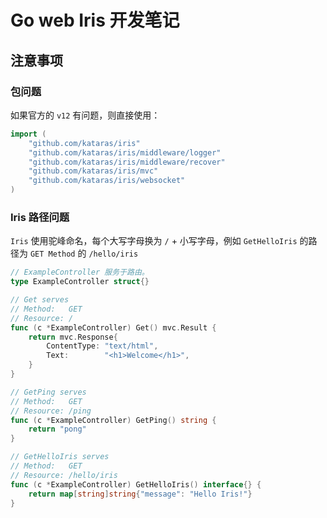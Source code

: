# Go web Iris 开发笔记

## 注意事项

### 包问题

如果官方的 `v12` 有问题，则直接使用：
```go
import (
	"github.com/kataras/iris"
	"github.com/kataras/iris/middleware/logger"
	"github.com/kataras/iris/middleware/recover"
	"github.com/kataras/iris/mvc"
	"github.com/kataras/iris/websocket"
)
```

### Iris 路径问题

`Iris` 使用驼峰命名，每个大写字母换为 `/` + 小写字母，例如 `GetHelloIris` 的路径为 `GET Method` 的 `/hello/iris`

```go
// ExampleController 服务于路由。
type ExampleController struct{}

// Get serves
// Method:   GET
// Resource: /
func (c *ExampleController) Get() mvc.Result {
	return mvc.Response{
		ContentType: "text/html",
		Text:        "<h1>Welcome</h1>",
	}
}

// GetPing serves
// Method:   GET
// Resource: /ping
func (c *ExampleController) GetPing() string {
	return "pong"
}

// GetHelloIris serves
// Method:   GET
// Resource: /hello/iris
func (c *ExampleController) GetHelloIris() interface{} {
	return map[string]string{"message": "Hello Iris!"}
}
```



